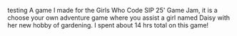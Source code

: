 testing
A game I made for the Girls Who Code SIP 25' Game Jam, it is a choose your own adventure game where you assist a girl named Daisy with her new hobby of gardening. I spent about 14 hrs total on this game!
